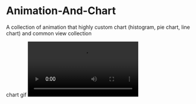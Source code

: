 # Animation-And-Chart
A collection of animation that highly custom chart (histogram, pie chart, line chart) and common view collection


chart gif 
![](https://github.com/zhiyuehl/Animation-And-Chart/raw/master/QQ20170728-184156-HD.MP4)  
